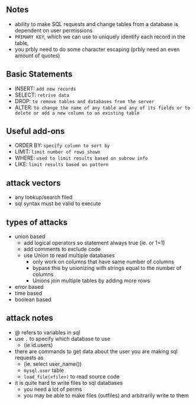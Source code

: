 ## Notes
- ability to make SQL requests  and change tables from a database is dependent on user permissions
- `PRIMARY KEY`, which we can use to uniquely identify each record in the table,
- you prbly need to do some character escaping (prbly need an even amount of quotes)

## Basic Statements
- INSERT: `add new records`
- SELECT: `retrive data`
- DROP: `to remove tables and databases from the server`
- ALTER: `to change the name of any table and any of its fields or to delete or add a new column to an existing table`

## Useful add-ons
- ORDER BY: `specify column to sort by`
- LIMIT: `limit number of rows shown`
- WHERE: `used to limit results based on subrow info`
- LIKE: `limit results based on pattern`


## attack vectors
- any lookup/search filed
- sql syntax must be valid to execute

## types of attacks
- union based
	- add logical operators so statement always true (ie. or 1=1)
	- add comments to exclude code
	- use Union to read multiple databases
		- only work on columns that have same number of columns
		- bypass this by unionizing with strings equal to the number of columns
		- Unions join multiple tables by adding more rows
- error based
- time based
- boolean based


## attack notes
- @ refers to variables in sql
- use `.` to specify which database to use
	- (ie id.users)
- there are commands to get data about the user you are making sql requests as
	- (ie. select user_name())
	- `mysql.user` table
	- `load_file(<file>)` to read source code
- it is quite hard to write files to sql databases
	- you need a lot of perms
	- you may be able to make files (outfiles) and arbitrarily write to them